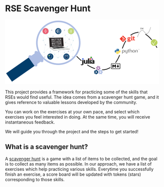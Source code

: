 # RSE Scavenger Hunt

![magnifying glass with path](images/Lupe_JulichBlue1,2_KeyVisual_R_path.svg)

This project provides a framework for practicing some of the skills that RSEs would find useful. The idea comes from a scavenger hunt game, and it gives reference to valuable lessons developed by the community.

You can work on the exercises at your own pace, and select which exercises you feel interested in doing. At the same time, you will receive instantaneous feedback.  

We will guide you through the project and the steps to get started!


## What is a scavenger hunt?

A [scavenger hunt](https://en.wikipedia.org/wiki/Scavenger_hunt) is a game with a list of items to be collected, and the goal is to collect as many items as possible. In our approach, we have a list of exercises which help practicing various skills. Everytime you successfully finish an exercise, a score board will be updated with tokens (stars) corresponding to those skills. 
  


